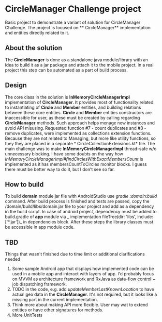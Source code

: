# CircleManager Challenge project

Basic project to demonstrate a variant of solution for CircleManager Challenge. The project is focused on **
CircleManager**
implementation and entities directly related to it.

## About the solution

The **CircleManager** is done as a standalone java module/library with an idea to build it as a jar package and attach
it to the mobile project. In a real project this step can be automated as a part of build process.

## Design

The core class in the solution is **InMemoryCircleManagerImpl** implementation of **CircleManager**. It provides most of
functionality related to instantiating of **Circle** and **Member** entities, and building relations between these core
entities.
**Circle** and **Member** entities constructors are inaccessible for user, as these must be created by calling
regarding **CircleManager** methods. Such approach helps menage new instances and avoid API misusing. Requested function
#7 - count duplicates and #8 - remove duplicates, were implemented as collections extension functions. Because they are
not related to Managing, but more like utility functions, so they they are placed in a separate *
CircleCollectionExtensions.kt* file. The main challenge was to make **InMemoryCircleManagerImpl** thread-safe w/o
unnecessary blocking. I have some doubts on the way how *InMemoryCircleManagerImpl#findCirclesWithExactMembersCount* is
implemented as it has membersCountToCircles monitor blocks. I guess there must be better way to do it, but I don't see
so far.

## How to build

To build **domain** module jar file with AndroidStudio use *gradle :domain:build* command. After build process is
finished and tests are passed, copy the /domain/build/libs/domain.jar file to your project and add as a dependency in
the build script. In case of android project, dependency must be added to build.gradle of **app** module via _
implementation fileTree(dir: 'libs', include: ['*.jar'])_ in dependencies block. After these steps the library classes
must be accessible in app module code.

## TBD

Things that wasn't finished due to time limit or additional clarifications needed

1. Some sample Android app that displays how implemented code can be used in a mobile app and interact with layers of
   app. I'd probably focus on MVVM as architecture framework and RxJava as data-flow control + job dispatching
   framework.
2. TODO in the code, e.g. add *updateMemberLastKnownLocation* to have actual geo data in the **CircleManager**. It's not
   required, but it looks like a missing part in the current implementation.
3. Think more about making API more flexible. User may wat to extend entities or have other signatures for methods.
4. More UnitTests

